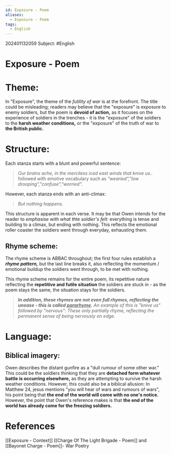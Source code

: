 ```yaml
---
id: Exposure - Poem
aliases:
  - Exposure - Poem
tags:
  - English
---
```

202401132059
Subject: #English



# Exposure - Poem

# Theme:

In "Exposure", the theme of the *futility of war* is at the forefront. The title could be misleading; readers may believe that the "exposure" is exposure to enemy soldiers, but the poem is **devoid of action,** as it focuses on the experience of soldiers in the trenches - it is the "exposure" of the soldiers to the **harsh weather conditions,** or the "exposure" of the truth of war to **the British public.** 

# Structure:

Each stanza starts with a blunt and powerful sentence:
>*Our brains ache, in the merciless iced east winds that knive us..*
followed with emotive vocabulary such as *"wearied","low drooping","confuse","worried".* 

However, each stanza ends with an anti-climax:
>*But nothing happens.* 

This structure is apparent in each verse. It may be that Owen intends for the reader to *emphasise with what thte soldier's felt:* everything is tense and building to a climax, but ending with nothing.
This reflects the emotional roller coaster the soldiers went through everyday, exhausting them.

## Rhyme scheme:

The rhyme scheme is ABBAC throughout; the first four rules establish a ***rhyme pattern,*** but the last line breaks it, also reflecting the momentum / emotional buildup the soldiers went through, to be met with nothing.

This rhyme scheme remains for the entire poem, its repetitive nature reflecting the **repetitive and futile situation** the soldiers are stuck in - as the poem stays the same, the situation stays for the soldiers.

>***In addition, these rhymes are not even full rhymes, reflecting the unease - this is called <u>pararhyme</u>.***
>*An example of this is "knive us" followed by "nervous": These only partially rhyme, reflecting the permanent sense of being nervously on edge.* 

# Language:

## Biblical imagery:

Owen describes the distant gunfire as a "dull rumour of some other war." This could be the soldiers thinking that they are **detached form whatever battle is occurring elsewhere,** as they are attempting to survive the harsh weather conditions. However, this could also be a biblical allusion: In Matthew 24, jesus mentions "you will hear of wars and rumours of wars", his point being that **the end of the world will come with no one's notice.** However, the point that Owen's reference makes is that **the end of the world has already come for the freezing soldiers.** 



# **References**
[[Exposure - Context]]
[[Charge Of The Light Brigade - Poem]] and [[Bayonet Charge - Poem]]- War Poetry
